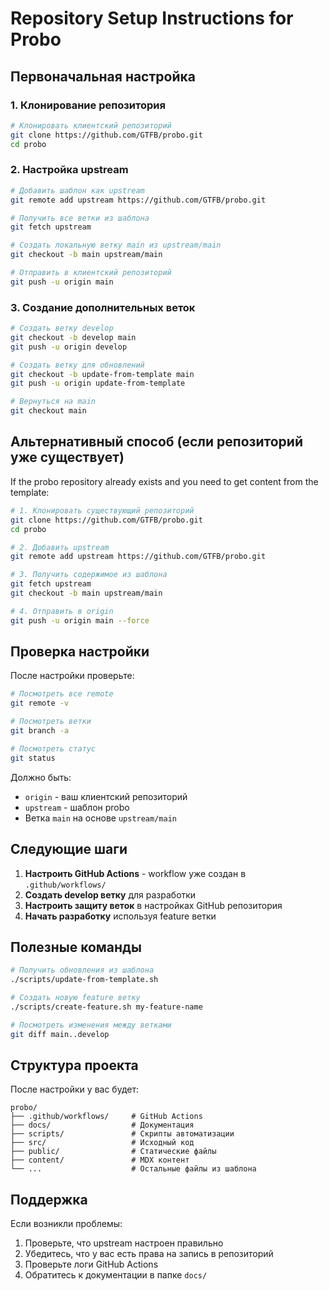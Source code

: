 # Repository Setup Instructions for Probo

## Первоначальная настройка

### 1. Клонирование репозитория

```bash
# Клонировать клиентский репозиторий
git clone https://github.com/GTFB/probo.git
cd probo
```

### 2. Настройка upstream

```bash
# Добавить шаблон как upstream
git remote add upstream https://github.com/GTFB/probo.git

# Получить все ветки из шаблона
git fetch upstream

# Создать локальную ветку main из upstream/main
git checkout -b main upstream/main

# Отправить в клиентский репозиторий
git push -u origin main
```

### 3. Создание дополнительных веток

```bash
# Создать ветку develop
git checkout -b develop main
git push -u origin develop

# Создать ветку для обновлений
git checkout -b update-from-template main
git push -u origin update-from-template

# Вернуться на main
git checkout main
```

## Альтернативный способ (если репозиторий уже существует)

If the probo repository already exists and you need to get content from the template:

```bash
# 1. Клонировать существующий репозиторий
git clone https://github.com/GTFB/probo.git
cd probo

# 2. Добавить upstream
git remote add upstream https://github.com/GTFB/probo.git

# 3. Получить содержимое из шаблона
git fetch upstream
git checkout -b main upstream/main

# 4. Отправить в origin
git push -u origin main --force
```

## Проверка настройки

После настройки проверьте:

```bash
# Посмотреть все remote
git remote -v

# Посмотреть ветки
git branch -a

# Посмотреть статус
git status
```

Должно быть:
- `origin` - ваш клиентский репозиторий
- `upstream` - шаблон probo
- Ветка `main` на основе `upstream/main`

## Следующие шаги

1. **Настроить GitHub Actions** - workflow уже создан в `.github/workflows/`
2. **Создать develop ветку** для разработки
3. **Настроить защиту веток** в настройках GitHub репозитория
4. **Начать разработку** используя feature ветки

## Полезные команды

```bash
# Получить обновления из шаблона
./scripts/update-from-template.sh

# Создать новую feature ветку
./scripts/create-feature.sh my-feature-name

# Посмотреть изменения между ветками
git diff main..develop
```

## Структура проекта

После настройки у вас будет:

```
probo/
├── .github/workflows/     # GitHub Actions
├── docs/                  # Документация
├── scripts/               # Скрипты автоматизации
├── src/                   # Исходный код
├── public/                # Статические файлы
├── content/               # MDX контент
└── ...                    # Остальные файлы из шаблона
```

## Поддержка

Если возникли проблемы:

1. Проверьте, что upstream настроен правильно
2. Убедитесь, что у вас есть права на запись в репозиторий
3. Проверьте логи GitHub Actions
4. Обратитесь к документации в папке `docs/`
